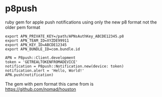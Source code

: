 # p8push
ruby gem for apple push notifications using only the new p8 format not the older pem format

```
export APN_PRIVATE_KEY=/path/APNsAuthKey_ABCDE12345.p8 
export APN_TEAM_ID=XYZDE99911
export APN_KEY_ID=ABCDE12345
export APN_BUNDLE_ID=com.bundle.id
```

```
APN = P8push::Client.development
token = 'GETREALTOKENFROMADEVICE'
notification = P8push::Notification.new(device: token)
notification.alert = 'Hello, World!'
APN.push(notification)
```

The gem with pem format this came from is https://github.com/nomad/houston
